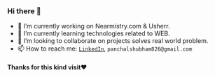 ### Hi there 👋

<!--
**ShubhamPanchal007/ShubhamPanchal007** is a ✨ _special_ ✨ repository because its `README.md` (this file) appears on your GitHub profile.
-->

- 🔭 I’m currently working on Nearmistry.com & Usherr.
- 🌱 I’m currently learning technologies related to WEB.
- 👯 I’m looking to collaborate on projects solves real world problem.  
- 📫 How to reach me: [`LinkedIn`](https://in.linkedin.com/in/shubham-panchal-4530901b5), `panchalshubham826@gmail.com`
 #### Thanks for this kind visit❤️
 
